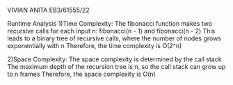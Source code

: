 VIVIAN ANITA
EB3/61555/22

Runtime Analysis
1)Time Complexity:
The fibonacci function makes two recursive calls for each input n:
fibonacci(n - 1) and fibonacci(n - 2)
This leads to a binary tree of recursive calls, where the number of nodes grows exponentially with n
Therefore, the time complexity is O(2^n)

2)Space Complexity:
The space complexity is determined by the call stack
The maximum depth of the recursion tree is n, so the call stack can grow up to n frames
Therefore, the space complexity is O(n)
